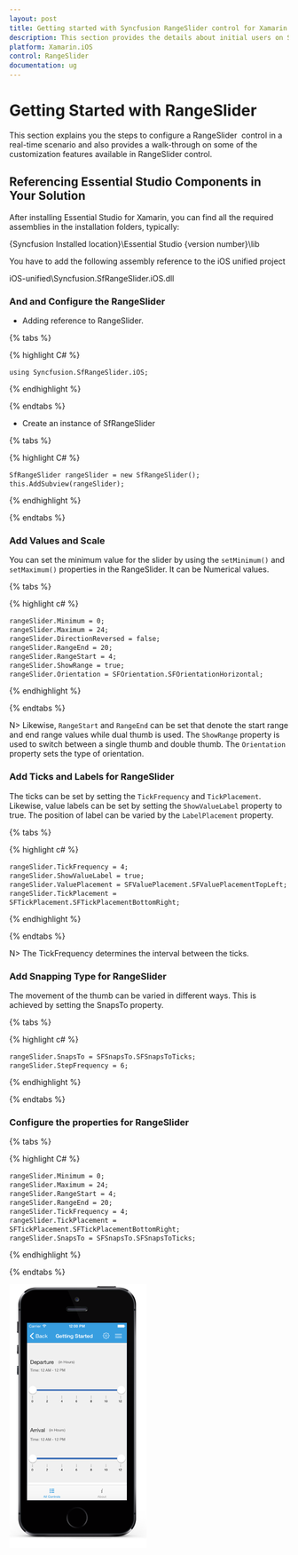 ```yaml
---
layout: post
title: Getting started with Syncfusion RangeSlider control for Xamarin.iOS
description: This section provides the details about initial users on Syncfusion rangeSlider control for Xamarin.iOS platform
platform: Xamarin.iOS
control: RangeSlider
documentation: ug
---
```


# Getting Started with RangeSlider

This section explains you the steps to configure a RangeSlider  control in a real-time scenario and also provides a walk-through on some of the customization features available in RangeSlider control.

## Referencing Essential Studio Components in Your Solution

After installing Essential Studio for Xamarin, you can find all the required assemblies in the installation folders, typically:

{Syncfusion Installed location}\Essential Studio {version number}\lib

You have to add the following assembly reference to the iOS unified project

iOS-unified\Syncfusion.SfRangeSlider.iOS.dll

### And and Configure the RangeSlider

* Adding reference to RangeSlider.

{% tabs %}

{% highlight C# %}

	using Syncfusion.SfRangeSlider.iOS; 

{% endhighlight %}

{% endtabs %}

* Create an instance of SfRangeSlider

{% tabs %}

{% highlight C# %}

	SfRangeSlider rangeSlider = new SfRangeSlider();
	this.AddSubview(rangeSlider);	

{% endhighlight %}

{% endtabs %}

### Add Values and Scale

You can set the minimum value for the slider by using the `setMinimum()` and `setMaximum()` properties in the RangeSlider. It can be Numerical values.

{% tabs %}

{% highlight c# %}

	rangeSlider.Minimum = 0; 
	rangeSlider.Maximum = 24; 
	rangeSlider.DirectionReversed = false; 
	rangeSlider.RangeEnd = 20; 
	rangeSlider.RangeStart = 4;
	rangeSlider.ShowRange = true; 
	rangeSlider.Orientation = SFOrientation.SFOrientationHorizontal;

{% endhighlight %}

{% endtabs %}

N> Likewise, `RangeStart` and `RangeEnd` can be set that denote the start range and end range values while dual thumb is used. The `ShowRange` property is used to switch between a single thumb and double thumb. The `Orientation` property sets the type of orientation.

### Add Ticks and Labels for RangeSlider

The ticks can be set by setting the `TickFrequency` and `TickPlacement`. Likewise, value labels can be set by setting the `ShowValueLabel` property to true. The position of label can be varied by the `LabelPlacement` property.

{% tabs %}

{% highlight c# %}

	rangeSlider.TickFrequency = 4; 
	rangeSlider.ShowValueLabel = true; 
	rangeSlider.ValuePlacement = SFValuePlacement.SFValuePlacementTopLeft; 
	rangeSlider.TickPlacement = SFTickPlacement.SFTickPlacementBottomRight;

{% endhighlight %}

{% endtabs %}

N> The TickFrequency determines the interval between the ticks.

### Add Snapping Type for RangeSlider

The movement of the thumb can be varied in different ways. This is achieved by setting the SnapsTo property.

{% tabs %}

{% highlight c# %}

	rangeSlider.SnapsTo = SFSnapsTo.SFSnapsToTicks; 
	rangeSlider.StepFrequency = 6;

{% endhighlight %}

{% endtabs %}

### Configure the properties for RangeSlider

{% tabs %} 

{% highlight C# %}
	
	rangeSlider.Minimum = 0;
	rangeSlider.Maximum = 24;
	rangeSlider.RangeStart = 4;
	rangeSlider.RangeEnd = 20;
	rangeSlider.TickFrequency = 4;
	rangeSlider.TickPlacement = SFTickPlacement.SFTickPlacementBottomRight;
	rangeSlider.SnapsTo = SFSnapsTo.SFSnapsToTicks;

{% endhighlight %}

{% endtabs %}

![The RangeSlider](images/RangeSlider-iOS.png) 


